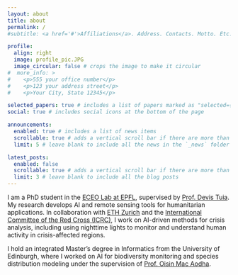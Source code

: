 ```yaml
---
layout: about
title: about
permalink: /
#subtitle: <a href='#'>Affiliations</a>. Address. Contacts. Motto. Etc.

profile:
  align: right
  image: profile_pic.JPG
  image_circular: false # crops the image to make it circular
#  more_info: >
#    <p>555 your office number</p>
#    <p>123 your address street</p>
#    <p>Your City, State 12345</p>

selected_papers: true # includes a list of papers marked as "selected={true}"
social: true # includes social icons at the bottom of the page

announcements:
  enabled: true # includes a list of news items
  scrollable: true # adds a vertical scroll bar if there are more than 3 news items
  limit: 5 # leave blank to include all the news in the `_news` folder

latest_posts:
  enabled: false
  scrollable: true # adds a vertical scroll bar if there are more than 3 new posts items
  limit: 3 # leave blank to include all the blog posts
---
```


I am a PhD student in the [ECEO Lab at EPFL](https://www.epfl.ch/labs/eceo/), supervised by [Prof. Devis Tuia](https://people.epfl.ch/devis.tuia). My research develops AI and remote sensing tools for humanitarian applications. In collaboration with [ETH Zurich](https://css.ethz.ch/en/) and the [International Committee of the Red Cross (ICRC)](https://www.icrc.org/en), I work on AI-driven methods for crisis analysis, including using nighttime lights to monitor and understand human activity in crisis-affected regions.

I hold an integrated Master’s degree in Informatics from the University of Edinburgh, where I worked on AI for biodiversity monitoring and species distribution modeling under the supervision of [Prof. Oisin Mac Aodha](https://homepages.inf.ed.ac.uk/omacaod/).

